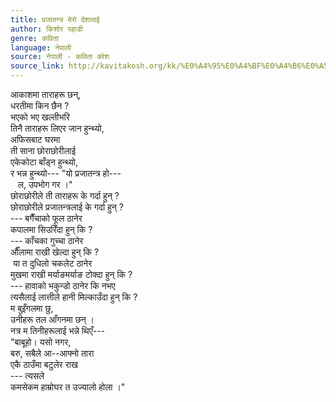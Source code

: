 ```yaml
---
title: प्रजातन्त्र मेरो देशलाई
author: किशोर पहाडी
genre: कविता
language: नेपाली
source: नेपाली - कविता कोश
source_link: http://kavitakosh.org/kk/%E0%A4%95%E0%A4%BF%E0%A4%B6%E0%A5%8B%E0%A4%B0_%E0%A4%AA%E0%A4%B9%E0%A4%BE%E0%A4%A1%E0%A5%80
---
```


आकाशमा ताराहरू छन्,  
धरतीमा किन छैन ?  
भएको भए खल्तीभरि  
तिनै ताराहरू लिएर जान हुन्थ्यो,  
अफिसबाट घरमा  
ती साना छोराछोरीलाई  
एकेकोटा बाँड्न हुन्थ्यो,  
र भन्न हुन्थ्यो--- "यो प्रजातन्त्र हो---  
   ल, उपभोग गर ।"  
छोराछोरीले ती ताराहरू के गर्दा हुन् ?  
छोराछोरीले प्रजातन्त्रलाई के गर्दा हुन् ?  
--- बगैँचाको फूल ठानेर  
कपालमा सिउरिँदा हुन् कि ?  
--- काँचका गुच्चा ठानेर  
औँलामा राखी खेल्दा हुन् कि ?  
 या त दुधिलो चकलेट ठानेर  
मुखमा राखी मर्याङमर्याङ टोक्दा हुन् कि ?  
--- हावाको भकुन्डो ठानेर कि नभए  
त्यसैलाई लात्तीले हानी मिल्काउँदा हुन् कि ?  
म बुइँगलमा छु,  
उनीहरू तल आँगनमा छन् ।  
नत्र म तिनीहरूलाई भन्ने थिएँ---  
"बाबूहो। यसो नगर,  
बरु, सबैले आ--आफ्नो तारा  
एकै ठाउँमा बटुलेर राख  
--- त्यसले  
कमसेकम हाम्रोघर त उज्यालो होला ।"
